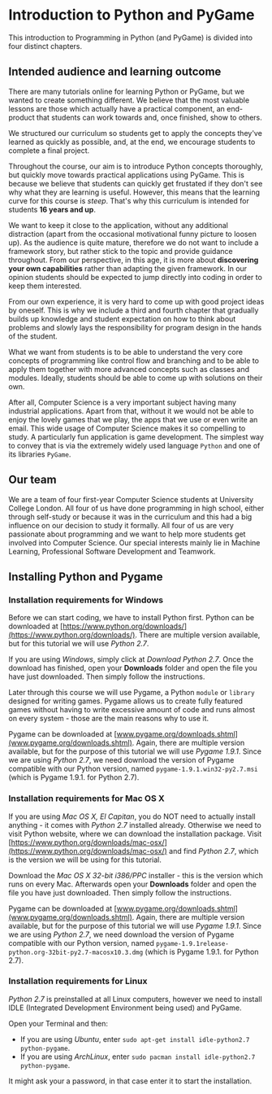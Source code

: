 Introduction to Python and PyGame
=======

This introduction to Programming in Python (and PyGame) is divided into four distinct chapters.

## Intended audience and learning outcome

There are many tutorials online for learning Python or PyGame, but we wanted to create something different. We believe that the most valuable lessons are those which actually have a practical component, an end-product that students can work towards and, once finished, show to others.

We structured our curriculum so students get to apply the concepts they've learned as quickly as possible, and, at the end, we encourage students to complete a final project.

Throughout the course, our aim is to introduce Python concepts thoroughly, but quickly move towards practical applications using PyGame. This is because we believe that students can quickly get frustated if they don't see why what they are learning is useful. However, this means that the learning curve for this course is *steep*. That's why this curriculum is intended for students **16 years and up**.

We want to keep it close to the application, without any additional distraction (apart from the occasional motivational funny picture to loosen up). As the audience is quite mature, therefore we do not want to include a framework story, but rather stick to the topic and provide guidance throughout. From our perspective, in this age, it is more about **discovering your own capabilities** rather than adapting the given framework. In our opinion students should be expected to jump directly into coding in order to keep them interested.

From our own experience, it is very hard to come up with good project ideas by oneself. This is why we include a third and fourth chapter that gradually builds up knowledge and student expectation on how to think about problems and slowly lays the responsibility for program design in the hands of the student.

What we want from students is to be able to understand the very core concepts of programming like control flow and branching and to be able to apply them together with more advanced concepts such as classes and modules. Ideally, students should be able to come up with solutions on their own.

After all, Computer Science is a very important subject having many industrial applications. Apart from that, without it we would not be able to enjoy the lovely games that we play, the apps that we use or even write an email. This wide usage of Computer Science makes it so compelling to study. A particularly fun application is game development. The simplest way to convey that is via the extremely widely used language `Python` and one of its libraries `PyGame`.

## Our team
We are a team of four first-year Computer Science students at University College London. All four of us have done programming in high school, either through self-study or because it was in the curriculum and this had a big influence on our decision to study it formally. All four of us are very passionate about programming and we want to help more students get involved into Computer Science. Our special interests mainly lie in Machine Learning, Professional Software Development and Teamwork.

## Installing Python and Pygame

### Installation requirements for Windows
Before we can start coding, we have to install Python first. Python can be downloaded at [https://www.python.org/downloads/](https://www.python.org/downloads/). There are multiple version available, but for this tutorial we will use *Python 2.7*.

If you are using *Windows*, simply click at *Download Python 2.7*. Once the download has finished, open your **Downloads** folder and open the file you have just downloaded. Then simply follow the instructions.

Later through this course we will use Pygame, a Python `module` or `library` designed for writing games. Pygame allows us to create fully featured games without having to write excessive amount of code and runs almost on every system - those are the main reasons why to use it.

Pygame can be downloaded at [www.pygame.org/downloads.shtml](www.pygame.org/downloads.shtml). Again, there are multiple version available, but for the purpose of this tutorial we will use *Pygame 1.9.1*. Since we are using *Python 2.7*, we need download the version of Pygame compatible with our Python version, named `pygame-1.9.1.win32-py2.7.msi` (which is Pygame 1.9.1. for Python 2.7).

### Installation requirements for Mac OS X
If you are using *Mac OS X, El Capitan*, you do NOT need to actually install anything - it comes with *Python 2.7* installed already. Otherwise we need to visit Python website, where we can download the installation package. Visit [https://www.python.org/downloads/mac-osx/](https://www.python.org/downloads/mac-osx/) and find *Python 2.7*, which is the version we will be using for this tutorial.

Download the *Mac OS X 32-bit i386/PPC* installer - this is the version which runs on every Mac. Afterwards open your **Downloads** folder and open the file you have just downloaded. Then simply follow the instructions.

Pygame can be downloaded at [www.pygame.org/downloads.shtml](www.pygame.org/downloads.shtml). Again, there are multiple version available, but for the purpose of this tutorial we will use *Pygame 1.9.1*. Since we are using *Python 2.7*, we need download the version of Pygame compatible with our Python version, named `pygame-1.9.1release-python.org-32bit-py2.7-macosx10.3.dmg` (which is Pygame 1.9.1. for Python 2.7).

### Installation requirements for Linux
*Python 2.7* is preinstalled at all Linux computers, however we need to install IDLE (Integrated Development Environment being used) and PyGame.

Open your Terminal and then:

 * If you are using *Ubuntu*, enter `sudo apt-get install idle-python2.7 python-pygame`.
 * If you are using *ArchLinux*, enter `sudo pacman install idle-python2.7 python-pygame`.

It might ask your a password, in that case enter it to start the installation.
